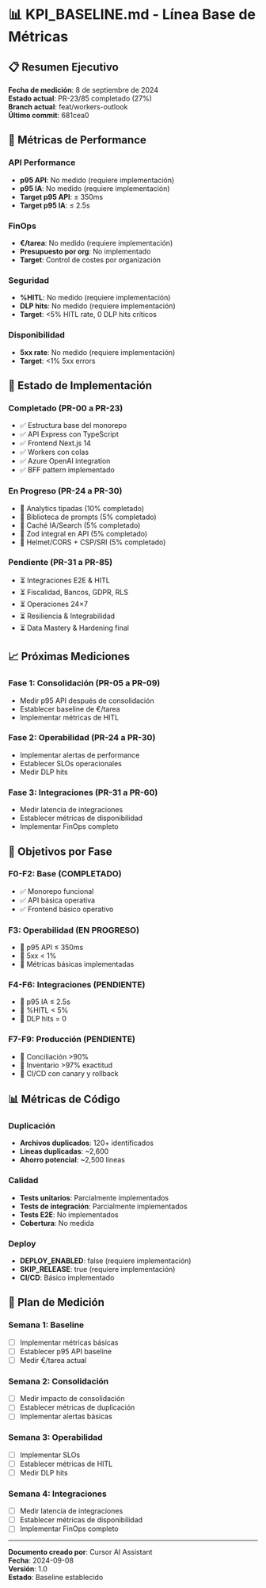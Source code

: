 # 📊 KPI_BASELINE.md - Línea Base de Métricas

## 📋 Resumen Ejecutivo

**Fecha de medición**: 8 de septiembre de 2024  
**Estado actual**: PR-23/85 completado (27%)  
**Branch actual**: feat/workers-outlook  
**Último commit**: 681cea0

## 🎯 Métricas de Performance

### API Performance
- **p95 API**: No medido (requiere implementación)
- **p95 IA**: No medido (requiere implementación)
- **Target p95 API**: ≤ 350ms
- **Target p95 IA**: ≤ 2.5s

### FinOps
- **€/tarea**: No medido (requiere implementación)
- **Presupuesto por org**: No implementado
- **Target**: Control de costes por organización

### Seguridad
- **%HITL**: No medido (requiere implementación)
- **DLP hits**: No medido (requiere implementación)
- **Target**: <5% HITL rate, 0 DLP hits críticos

### Disponibilidad
- **5xx rate**: No medido (requiere implementación)
- **Target**: <1% 5xx errors

## 🔧 Estado de Implementación

### Completado (PR-00 a PR-23)
- ✅ Estructura base del monorepo
- ✅ API Express con TypeScript
- ✅ Frontend Next.js 14
- ✅ Workers con colas
- ✅ Azure OpenAI integration
- ✅ BFF pattern implementado

### En Progreso (PR-24 a PR-30)
- 🔄 Analytics tipadas (10% completado)
- 🔄 Biblioteca de prompts (5% completado)
- 🔄 Caché IA/Search (5% completado)
- 🔄 Zod integral en API (5% completado)
- 🔄 Helmet/CORS + CSP/SRI (5% completado)

### Pendiente (PR-31 a PR-85)
- ⏳ Integraciones E2E & HITL
- ⏳ Fiscalidad, Bancos, GDPR, RLS
- ⏳ Operaciones 24×7
- ⏳ Resiliencia & Integrabilidad
- ⏳ Data Mastery & Hardening final

## 📈 Próximas Mediciones

### Fase 1: Consolidación (PR-05 a PR-09)
- Medir p95 API después de consolidación
- Establecer baseline de €/tarea
- Implementar métricas de HITL

### Fase 2: Operabilidad (PR-24 a PR-30)
- Implementar alertas de performance
- Establecer SLOs operacionales
- Medir DLP hits

### Fase 3: Integraciones (PR-31 a PR-60)
- Medir latencia de integraciones
- Establecer métricas de disponibilidad
- Implementar FinOps completo

## 🎯 Objetivos por Fase

### F0-F2: Base (COMPLETADO)
- ✅ Monorepo funcional
- ✅ API básica operativa
- ✅ Frontend básico operativo

### F3: Operabilidad (EN PROGRESO)
- 🎯 p95 API ≤ 350ms
- 🎯 5xx < 1%
- 🎯 Métricas básicas implementadas

### F4-F6: Integraciones (PENDIENTE)
- 🎯 p95 IA ≤ 2.5s
- 🎯 %HITL < 5%
- 🎯 DLP hits = 0

### F7-F9: Producción (PENDIENTE)
- 🎯 Conciliación >90%
- 🎯 Inventario >97% exactitud
- 🎯 CI/CD con canary y rollback

## 📊 Métricas de Código

### Duplicación
- **Archivos duplicados**: 120+ identificados
- **Líneas duplicadas**: ~2,600
- **Ahorro potencial**: ~2,500 líneas

### Calidad
- **Tests unitarios**: Parcialmente implementados
- **Tests de integración**: Parcialmente implementados
- **Tests E2E**: No implementados
- **Cobertura**: No medida

### Deploy
- **DEPLOY_ENABLED**: false (requiere implementación)
- **SKIP_RELEASE**: true (requiere implementación)
- **CI/CD**: Básico implementado

## 🔄 Plan de Medición

### Semana 1: Baseline
- [ ] Implementar métricas básicas
- [ ] Establecer p95 API baseline
- [ ] Medir €/tarea actual

### Semana 2: Consolidación
- [ ] Medir impacto de consolidación
- [ ] Establecer métricas de duplicación
- [ ] Implementar alertas básicas

### Semana 3: Operabilidad
- [ ] Implementar SLOs
- [ ] Establecer métricas de HITL
- [ ] Medir DLP hits

### Semana 4: Integraciones
- [ ] Medir latencia de integraciones
- [ ] Establecer métricas de disponibilidad
- [ ] Implementar FinOps completo

---

**Documento creado por**: Cursor AI Assistant  
**Fecha**: 2024-09-08  
**Versión**: 1.0  
**Estado**: Baseline establecido
